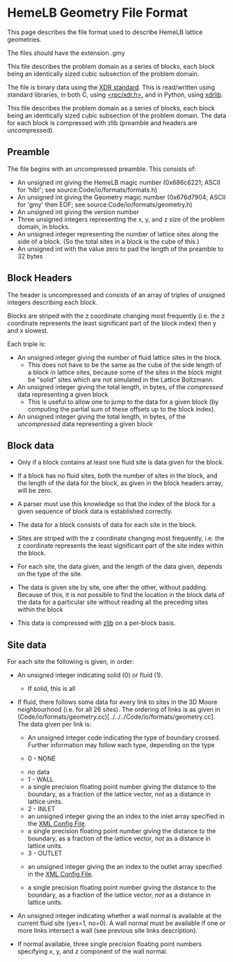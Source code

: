 # HemeLB Geometry File Format

This page describes the file format used to describe HemeLB lattice
geometries.

The files should have the extension .gmy

This file describes the problem domain as a series of blocks, each
block being an identically sized cubic subsection of the problem
domain.

The file is binary data using the
[XDR standard](http://tools.ietf.org/html/rfc4506). This is
read/written using standard libraries, in both C, using
[<rpc/xdr.h>](http://linux.die.net/man/3/xdr), and in Python, using
[xdrlib](http://docs.python.org/library/xdrlib.html).

This file describes the problem domain as a series of blocks, each
block being an identically sized cubic subsection of the problem
domain. The data for each block is compressed with zlib (preamble and
headers are uncompressed).


## Preamble

The file begins with an uncompressed preamble. This consists of:

* An unsigned int giving the HemeLB magic number (0x686c6221; ASCII
  for 'hlb!'; see source:Code/io/formats/formats.h)
* An unsigned int giving the Geometry magic number (0x676d7904; ASCII
  for 'gmy' then EOF; see source:Code/io/formats/geometry.h)
* An unsigned int giving the version number
* Three unsigned integers representing the x, y, and z size of the
  problem domain, in blocks.
* An unsigned integer representing the number of lattice sites along
  the side of a block. (So the total sites in a block is the cube of
  this.)
* An unsigned int with the value zero to pad the length of the
  preamble to 32 bytes

## Block Headers

The header is uncompressed and consists of an array of triples of
unsigned integers describing each block.

Blocks are striped with the z coordinate changing most frequently
(i.e. the z coordinate represents the least significant part of the
block index) then y and x slowest.

Each triple is:

* An unsigned integer giving the number of fluid lattice sites in the
  block.
  - This does not have to be the same as the cube of the side length
	of a block in lattice sites, because some of the sites in the
	block might be "solid" sites which are not simulated in the
	Lattice Boltzmann.
* An unsigned integer giving the total length, in bytes, of the
  _compressed_ data representing a given block
  - This is useful to allow one to jump to the data for a given block
	(by computing the partial sum of these offsets up to the block
	index).
* An unsigned integer giving the total length, in bytes, of the
  _uncompressed_ data representing a given block

## Block data

* Only if a block contains at least one fluid site is data given for
  the block.

* If a block has no fluid sites, both the number of sites in the
  block, and the length of the data for the block, as given in the block
  headers array, will be zero.

* A parser must use this knowledge so that the index of the block for
  a given sequence of block data is established correctly.

* The data for a block consists of data for each site in the block.

* Sites are striped with the z coordinate changing most frequently,
  i.e. the z coordinate represents the least significant part of the
  site index within the block.

* For each site, the data given, and the length of the data given,
  depends on the type of the site.

* The data is given site by site, one after the other, without
  padding. Because of this, it is not possible to find the location in
  the block data of the data for a particular site without reading all
  the preceding sites within the block

* This data is compressed with [zlib](http://zlib.net/manual.html) on
  a per-block basis.

## Site data
For each site the following is given, in order:

  * An unsigned integer indicating solid (0) or fluid (1).
    - If solid, this is all

  * If fluid, there follows some data for every link to sites in the
	3D Moore neighbourhood (i.e. for all 26 sites). The ordering of
	links is as given in
	(Code/io/formats/geometry.cc)[../../../Code/io/formats/geometry.cc].
	The data given per link is:
	
	- An unsigned integer code indicating the type of boundary
	  crossed. Further information may follow each type, depending on
	  the type

	- 0 - NONE
     * no data

	- 1 - WALL
     * a single precision floating point number giving the distance to
	   the boundary, as a fraction of the lattice vector, _not_ as a
	   distance in lattice units.

	- 2 - INLET
     * an unsigned integer giving the an index to the inlet array
	   specified in the [XML Config File](../../XMLConfiguration.md).
     * a single precision floating point number giving the distance to
	   the boundary, as a fraction of the lattice vector, _not_ as a
	   distance in lattice units.

    - 3 - OUTLET
     * an unsigned integer giving the an index to the outlet array
	   specified in the [XML Config File](../../XMLConfiguration.md).

	 * a single precision floating point number giving the distance to
	   the boundary, as a fraction of the lattice vector, _not_ as a
	   distance in lattice units.

  * An unsigned integer indicating whether a wall normal is available
	at the current fluid site (yes=1, no=0). A wall normal must be
	available if one or more links intersect a wall (see previous site
	links description).

  * If normal available, three single precision floating point numbers
	specifying x, y, and z component of the wall normal.

